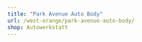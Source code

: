 ```yaml
---
title: "Park Avenue Auto Body"
url: /west-orange/park-avenue-auto-body/
shop: Autowerkstatt
---
```

